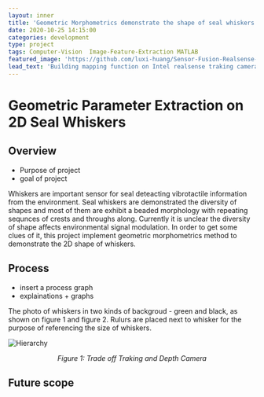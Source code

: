 ```yaml
---
layout: inner
title: 'Geometric Morphometrics demonstrate the shape of seal whiskers'
date: 2020-10-25 14:15:00
categories: development
type: project
tags: Computer-Vision  Image-Feature-Extraction MATLAB
featured_image: 'https://github.com/luxi-huang/Sensor-Fusion-Realsense-Camera/blob/master/img/ezgif.com-crop.gif?raw=true'
lead_text: 'Building mapping function on Intel realsense traking camera T265 and depth camera D435i individually, then compare their mapping qualities.'
---
```


# Geometric Parameter Extraction on 2D Seal Whiskers

## Overview 

- Purpose of project
- goal of project 

Whiskers are important sensor for seal deteacting vibrotactile information from the environment. Seal whiskers are demonstrated the diversity of shapes and most of them are exhibit a beaded morphology with repeating sequnces of crests and throughs along. Currently it is unclear the diversity of shape affects environmental signal modulation. In order to get some clues of it, this project implement geometric morphometrics method to demonstrate the 2D shape of whiskers.   


## Process 

- insert a process graph 
- explainations + graphs 

The photo of whiskers in two kinds of backgroud - green and black, as shown on figure 1 and figure 2. Rulurs are placed next to whisker for the purpose of referencing the size of whiskers.

![Hierarchy](/home/luxi/winter_2020/new_portfolio/portfolio/img/posts/Whisker?raw=true)*<center>Figure 1: Trade off Traking and Depth Camera</center>*
## Future scope 


 
